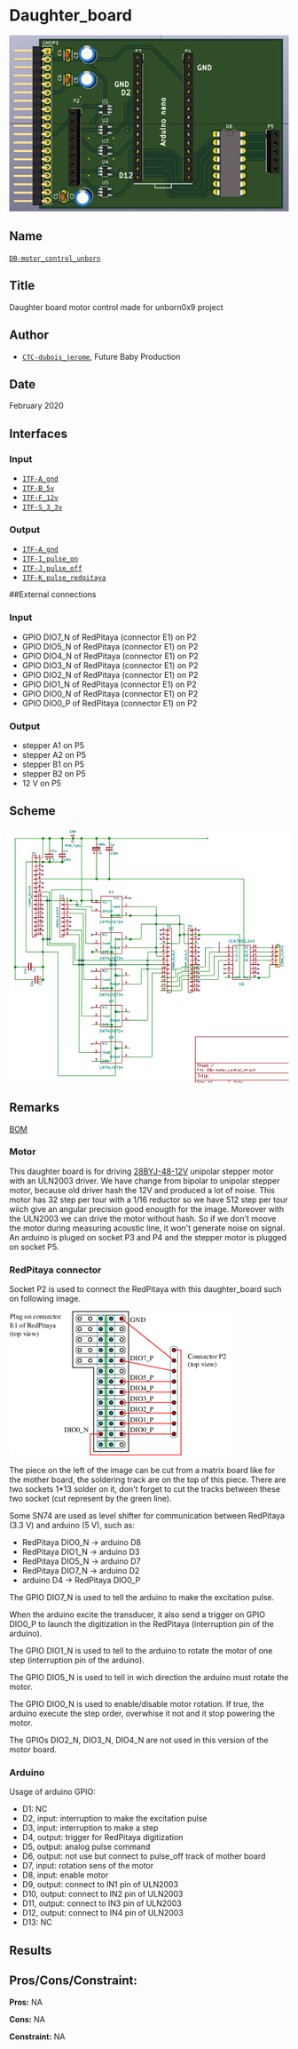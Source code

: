 # Daughter_board
![](./images/pcb.png)

## Name
[`DB-motor_control_unborn`]()

## Title
Daughter board motor control made for unborn0x9 project

## Author
* [`CTC-dubois_jerome`](), Future Baby Production

## Date
February 2020

## Interfaces
### Input
* [`ITF-A_gnd`]()
* [`ITF-B_5v`]()
* [`ITF-F_12v`]()
* [`ITF-S_3_3v`]()

### Output
* [`ITF-A_gnd`]()
* [`ITF-I_pulse_on`]()
* [`ITF-J_pulse_off`]()
* [`ITF-K_pulse_redpitaya`]()

##External connections
### Input
* GPIO DIO7_N of RedPitaya (connector E1) on P2
* GPIO DIO5_N of RedPitaya (connector E1) on P2
* GPIO DIO4_N of RedPitaya (connector E1) on P2
* GPIO DIO3_N of RedPitaya (connector E1) on P2
* GPIO DIO2_N of RedPitaya (connector E1) on P2
* GPIO DIO1_N of RedPitaya (connector E1) on P2
* GPIO DIO0_N of RedPitaya (connector E1) on P2
* GPIO DIO0_P of RedPitaya (connector E1) on P2

### Output
* stepper A1 on P5
* stepper A2 on P5
* stepper B1 on P5
* stepper B2 on P5
* 12 V on P5

## Scheme
![](images/scheme.png)

## Remarks
[BOM](./src/DB-motor_control_v3.csv)

### Motor
This daughter board is for driving [28BYJ-48-12V](https://letmeknow.fr/shop/fr/moteurs-et-servo-moteurs/1520-petit-moteur-pas-a-pas-avec-reducteur-28byj-48-12v-700465391773.html) unipolar stepper motor with an ULN2003 driver. We have change from bipolar to unipolar stepper motor, because old driver hash the 12V and produced a lot of noise. This motor has 32 step per tour with a 1/16 reductor so we have 512 step per tour wiich give an angular precision good enougth for the image. Moreover with the ULN2003 we can drive the motor without hash. So if we don't moove the motor during measuring acoustic line, it won't generate noise on signal. An arduino is pluged on socket P3 and P4 and the stepper motor is plugged on socket P5.

### RedPitaya connector
Socket P2 is used to connect the RedPitaya with this daughter_board such on following image.

![](images/RP_connector.png)

The piece on the left of the image can be cut from a matrix board like for the mother board, the soldering track are on the top of this piece. There are two sockets 1*13 solder on it, don't forget to cut the tracks between these two socket (cut represent by the green line).

Some SN74 are used as level shifter for communication between RedPitaya (3.3 V) and arduino (5 V), such as:

* RedPitaya DIO0_N -> arduino D8
* RedPitaya DIO1_N -> arduino D3
* RedPitaya DIO5_N -> arduino D7
* RedPitaya DIO7_N -> arduino D2
* arduino D4 -> RedPitaya DIO0_P 

The GPIO DIO7_N is used to tell the arduino to make the excitation pulse.

When the arduino excite the transducer, it also send a trigger on GPIO DIO0_P to launch the digitization in the RedPitaya (interruption pin of the arduino).

The GPIO DIO1_N is used to tell to the arduino to rotate the motor of one step (interruption pin of the arduino).

The GPIO DIO5_N is used to tell in wich direction the arduino must rotate the motor.

The GPIO DIO0_N is used to enable/disable motor rotation. If true, the arduino execute the step order, overwhise it not and it stop powering the motor.  

The GPIOs DIO2_N, DIO3_N, DIO4_N are not used in this version of the motor board.

### Arduino

Usage of arduino GPIO:

* D1: NC
* D2, input: interruption to make the excitation pulse
* D3, input: interruption to make a step
* D4, output: trigger for RedPitaya digitization
* D5, output: analog pulse command
* D6, output: not use but connect to pulse_off track of mother board
* D7, input: rotation sens of the motor
* D8, input: enable motor
* D9, output: connect to IN1 pin of ULN2003
* D10, output: connect to IN2 pin of ULN2003
* D11, output: connect to IN3 pin of ULN2003
* D12, output: connect to IN4 pin of ULN2003
* D13: NC

## Results

## Pros/Cons/Constraint:

**Pros:** NA

**Cons:** NA

**Constraint:** NA
